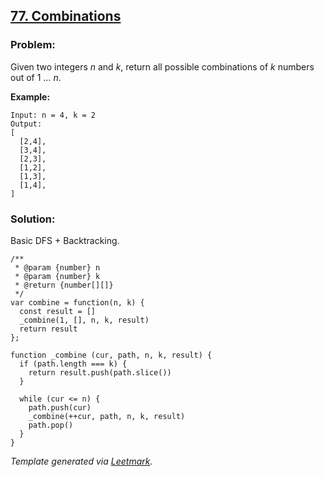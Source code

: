 ## [77. Combinations](https://leetcode.com/problems/combinations/description/)

### Problem:

Given two integers _n_ and _k_, return all possible combinations of _k_ numbers out of 1 … _n_.

**Example:**

    Input: n = 4, k = 2
    Output:
    [
      [2,4],
      [3,4],
      [2,3],
      [1,2],
      [1,3],
      [1,4],
    ]

### Solution:

Basic DFS + Backtracking.

    /**
     * @param {number} n
     * @param {number} k
     * @return {number[][]}
     */
    var combine = function(n, k) {
      const result = []
      _combine(1, [], n, k, result)
      return result
    };

    function _combine (cur, path, n, k, result) {
      if (path.length === k) {
        return result.push(path.slice())
      }

      while (cur <= n) {
        path.push(cur)
        _combine(++cur, path, n, k, result)
        path.pop()
      }
    }

_Template generated via [Leetmark](https://github.com/crimx/crx-leetmark)._
